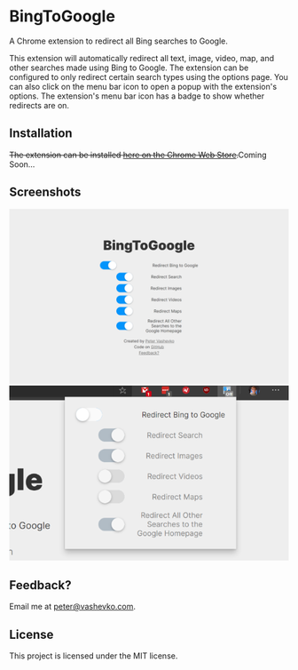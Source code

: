 # BingToGoogle
A Chrome extension to redirect all Bing searches to Google.

This extension will automatically redirect all text, image, video, map, and other searches made using Bing to Google.
The extension can be configured to only redirect certain search types using the options page.
You can also click on the menu bar icon to open a popup with the extension's options.
The extension's menu bar icon has a badge to show whether redirects are on.

## Installation
~~The extension can be installed [here on the Chrome Web Store]().~~Coming Soon...

## Screenshots
![Options Page](image/../splash/one.png)
![Options Popup](image/../splash/four.png)

## Feedback?
Email me at [peter@vashevko.com](mailto:peter@vashevko.com?subject=BingToGoogle%20Feedback).

## License
This project is licensed under the MIT license.